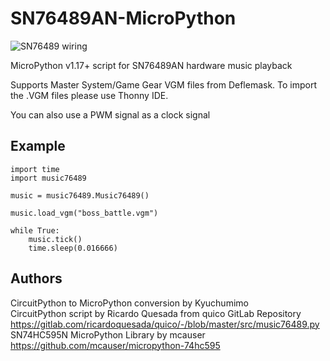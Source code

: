 # SN76489AN-MicroPython  
![SN76489 wiring](https://user-images.githubusercontent.com/74131798/143735345-13715234-169d-40fd-b777-f2a5850d6855.png)

MicroPython v1.17+ script for SN76489AN hardware music playback

Supports Master System/Game Gear VGM files from Deflemask.
To import the .VGM files please use Thonny IDE.

You can also use a PWM signal as a clock signal

## Example
```
import time
import music76489

music = music76489.Music76489()

music.load_vgm("boss_battle.vgm")

while True:
    music.tick()
    time.sleep(0.016666)
```

## Authors  
CircuitPython to MicroPython conversion by Kyuchumimo  
CircuitPython script by Ricardo Quesada from quico GitLab Repository  
https://gitlab.com/ricardoquesada/quico/-/blob/master/src/music76489.py  
SN74HC595N MicroPython Library by mcauser  
https://github.com/mcauser/micropython-74hc595

